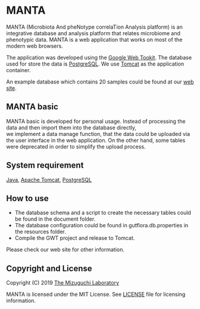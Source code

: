 MANTA
============

MANTA (Microbiota And pheNotype correlaTion Analysis platform) is an integrative database and analysis platform that relates microbiome and phenotypic data. MANTA is a web application that works on most of the modern web browsers.

The application was developed using the [Google Web Tookit][gwt]. The database used for store the data is [PostgreSQL][psql]. 
We use [Tomcat][tomcat] as the application container. 

An example database which contains 20 samples could be found at our [web site](https://mizuguchilab.org/manta/).

MANTA basic
------------------------
MANTA basic is developed for personal usage. Instead of processing the data and then import them into the database directly,  
we implement a data manage function, that the data could be uploaded via the user interface in the web application.
On the other hand, some tables were deprecated in order to simplify the upload process.

System requirement
------------------------
[Java][java], [Apache Tomcat][tomcat], [PostgreSQL][psql]

How to use
------------------------
 * The database schema and a script to create the necessary tables could be found in the document folder.
 * The database configuration could be found in gutflora.db.properties in the resources folder.
 * Compile the GWT project and release to Tomcat. 

Please check our web site for other information.
 
Copyright and License
------------------------
Copyright (C) 2019 [The Mizuguchi Laboratory](http://mizuguchilab.org)

MANTA is licensed under the MIT License. See [LICENSE](LICENSE.md) file for licensing information.


[psql]: http://www.postgresql.org
[java]: http://openjdk.java.net
[tomcat]: http://tomcat.apache.org/
[gwt]: http://www.gwtproject.org/
